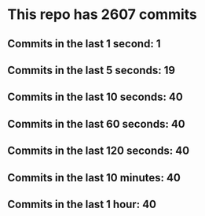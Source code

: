 # This repo has 2607 commits

## Commits in the last 1 second: 1
## Commits in the last 5 seconds: 19
## Commits in the last 10 seconds: 40
## Commits in the last 60 seconds: 40
## Commits in the last 120 seconds: 40
## Commits in the last 10 minutes: 40
## Commits in the last 1 hour: 40

